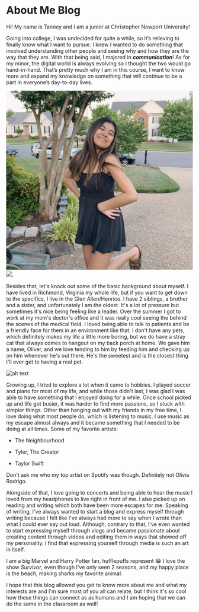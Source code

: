 # About Me Blog

Hi! My name is Tanney and I am a junior at Christopher Newport University! 

Going into college, I was undecided for quite a while, so it’s relieving to finally know what I want to pursue. I knew I wanted to do something that involved understanding other people and seeing why and how they are the way that they are. With that being said, I majored in ***communication***! As for my minor, the digital world is always evolving so I thought the two would go hand-in-hand. That’s pretty much why I am in this course, I want to know more and expand my knowledge on something that will continue to be a part in everyone’s day-to-day lives. 

![alt text](https://github.com/tanneyc/tanneyCNU/blob/main/images/tanney.jpg) <img src="image" width="40%">.

Besides that, let's knock out some of the basic background about myself. I have lived in Richmond, Virginia my whole life, but if you want to get down to the specifics, I live in the Glen Allen/Henrico. I have 2 siblings, a brother and a sister, and unfortunately I am the oldest. It's a lot of pressure but sometimes it's nice being feeling like a leader. Over the summer I got to work at my mom's doctor's office and it was really cool seeing the behind the scenes of the medical field. I loved being able to talk to patients and be a friendly face for them in an environment like that. I don't have any pets, which definitely makes my life a little more boring, but we do have a stray cat that always comes to hangout on my back porch at home. We gave him a name, Oliver, and we love tending to him by feeding him and checking up on him whenever he's out there. He's the sweetest and is the closest thing I'll ever get to having a real pet. 

![alt text](image.jpg)

Growing up, I tried to explore a lot when it came to hobbies. I played soccer and piano for most of my life, and while those didn't last, I was glad I was able to have something that I enjoyed doing for a while. Once school picked up and life got busier, it was harder to find more passions, so I stuck with simpler things. Other than hanging out with my friends in my free time, I love doing what most people do, which is listening to music. I use music as my escape almost always and it became something that I needed to be doing at all times. Some of my favorite artists: 

* The Neighbourhood  

* Tyler, The Creator 

* Taylor Swift 

Don't ask me who my top artist on Spotify was though. Definitely not Olivia Rodrigo. 

Alongside of that, I love going to concerts and being able to hear the music I loved from my headphones to live right in front of me. I also picked up on reading and writing which both have been more escapes for me. Speaking of writing, I've always wanted to start a blog and express myself through writing because I felt like I've always had more to say when I wrote than what I could ever say out loud. Although, contrary to that, I've even wanted to start expressing myself through vlogs and became passionate about creating content through videos and editing them in ways that showed off my personality. I find that expressing yourself through media is such an art in itself. 

I am a big Marvel and Harry Potter fan, hufflepuffs represent :joy: I love the show *Survivor*, even though I've only seen 2 seasons, and my happy place is the beach, making sharks my favorite animal. 

I hope that this blog allowed you get to know more about me and what my interests are and I'm sure most of you all can relate, but I think it's so cool how these things can connect as as humans and I am hoping that we can do the same in the classroom as well! 
